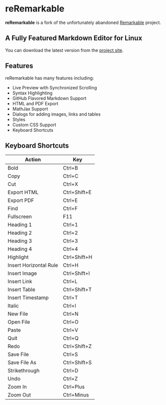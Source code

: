 # reRemarkable

**reRemarkable** is a fork of the unfortunately abandoned
[Remarkable](https://github.com/jamiemcg/Remarkable) project.

## A Fully Featured Markdown Editor for Linux

You can download the latest version from the [project site](https://github.com/pjobson/reRemarkable).

<!--
![reRemarkable](http://remarkableapp.github.io/images/main_screenshot.png)
![reRemarkable Syntax Highlighting](http://remarkableapp.github.io/images/syntax_highlighting.png)
-->

## Features

reRemarkable has many features including:

- Live Preview with Synchronized Scrolling
- Syntax Highlighting
- GitHub Flavored Markdown Support
- HTML and PDF Export
- MathJax Support
- Dialogs for adding images, links and tables
- Styles
- Custom CSS Support
- Keyboard Shortcuts

## Keyboard Shortcuts

| Action                 | Key          |
| --                     | --           |
| Bold                   | Ctrl+B       |
| Copy                   | Ctrl+C       |
| Cut                    | Ctrl+X       |
| Export HTML            | Ctrl+Shift+E |
| Export PDF             | Ctrl+E       |
| Find                   | Ctrl+F       |
| Fullscreen             | F11          |
| Heading 1              | Ctrl+1       |
| Heading 2              | Ctrl+2       |
| Heading 3              | Ctrl+3       |
| Heading 4              | Ctrl+4       |
| Highlight              | Ctrl+Shift+H |
| Insert Horizontal Rule | Ctrl+H       |
| Insert Image           | Ctrl+Shift+I |
| Insert Link            | Ctrl+L       |
| Insert Table           | Ctrl+Shift+T |
| Insert Timestamp       | Ctrl+T       |
| Italic                 | Ctrl+I       |
| New File               | Ctrl+N       |
| Open File              | Ctrl+O       |
| Paste                  | Ctrl+V       |
| Quit                   | Ctrl+Q       |
| Redo                   | Ctrl+Shift+Z |
| Save File              | Ctrl+S       |
| Save File As           | Ctrl+Shift+S |
| Strikethrough          | Ctrl+D       |
| Undo                   | Ctrl+Z       |
| Zoom In                | Ctrl+Plus    |
| Zoom Out               | Ctrl+Minus   |
